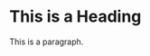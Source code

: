 <!DOCTYPE html>
<html>
<head>
<title><centre>WELCOME WORLD</centre></title>
</head>
<body>
<h1>This is a Heading</h1>
<p>This is a paragraph.</p>
</body>
</html>
